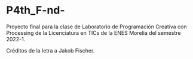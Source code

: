 # P4th_F-nd-
Proyecto final para la clase de Laboratorio de Programación Creativa con Processing de la Licenciatura en TICs de la ENES Morelia del semestre 2022-1.

Créditos de la letra a Jakob Fischer.
